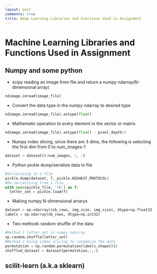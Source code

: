 ```yaml
---
layout: post
comments: true
title: Deep Learning Libraries and Functions Used in Assignment
---
```

# Machine Learning Libraries and Functions Used in Assignment

## Numpy and some python

* scipy reading an image from file and return a numpy ndarray(N-dimensional array)

```Python
ndimage.imread(image_file)
```

* Convert the data type in the numpy ndarray to desired type

```python
ndimage.imread(image_file).astype(float)
```

* Mathematic operation to every element in the vector or matrix

```python
ndimage.imread(image_file).astype(float) - pixel_depth/2
```

* Numpy index slicing, since there are 3 dims, the following is selecting the first dim from 0 to num_images-1

```python
dataset = dataset[0:num_images, :, :]
```

* Python pickle dump/serialize data to file

```python
#Serializing to a file
pickle.dump(dataset, f, pickle.HIGHEST_PROTOCOL)
#De-serializing from a file
with open(pickle_file, 'rb') as f:
  letter_set = pickle.load(f)
```

* Making numpy N-dimensional arrarys

```python
dataset = np.ndarray((nb_rows, img_size, img_size), dtype=np.float32
labels = np.ndarray(nb_rows, dtype=np.int32)
```

* Two methods random shuffle of the data

```python
#Method 1 letter_set is numpy ndarray
np.random.shuffle(letter_set)
#Method 2 Using index slicing to randomize the data
permutation = np.random.permutation(labels.shape[0])
shuffled_dataset = dataset[permutation,:,:]
```
## scilit-learn (a.k.a sklearn)
